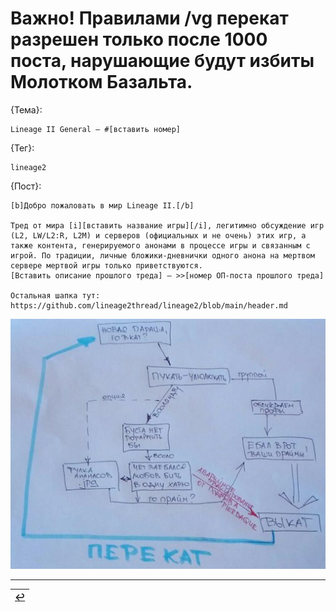 # Важно! Правилами /vg перекат разрешен только после 1000 поста, нарушающие будут избиты Молотком Базальта.

{Тема}:

```
Lineage II General — #[вставить номер]
```

{Тег}:

```
lineage2
```

{Пост}:

```
[b]Добро пожаловать в мир Lineage II.[/b]

Тред от мира [i][вставить название игры][/i], легитимно обсуждение игр (L2, LW/L2:R, L2M) и серверов (официальных и не очень) этих игр, а также контента, генерируемого анонами в процессе игры и связанным с игрой. По традиции, личные бложики-дневнички одного анона на мертвом сервере мертвой игры только приветствуются.
[Вставить описание прошлого треда] — >>[номер ОП-поста прошлого треда]

Остальная шапка тут: https://github.com/lineage2thread/lineage2/blob/main/header.md
```

![](pics/perekat.jpg)

------

|[↩️](header.md)|
|:---:|
